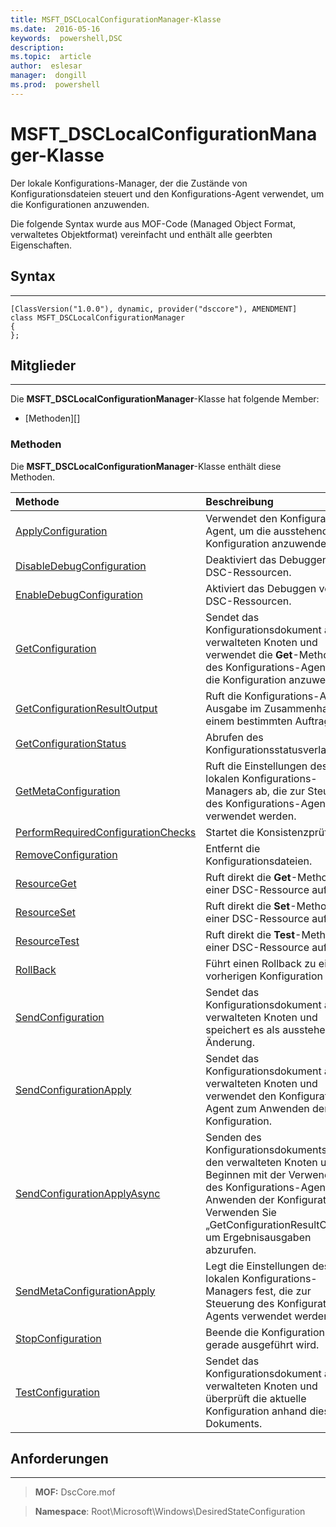 ```yaml
---
title: MSFT_DSCLocalConfigurationManager-Klasse 
ms.date:  2016-05-16
keywords:  powershell,DSC
description:  
ms.topic:  article
author:  eslesar
manager:  dongill
ms.prod:  powershell
---
```


# MSFT_DSCLocalConfigurationManager-Klasse

Der lokale Konfigurations-Manager, der die Zustände von Konfigurationsdateien steuert und den Konfigurations-Agent verwendet, um die Konfigurationen anzuwenden.

Die folgende Syntax wurde aus MOF-Code (Managed Object Format, verwaltetes Objektformat) vereinfacht und enthält alle geerbten Eigenschaften.

## Syntax
------

``` syntax
[ClassVersion("1.0.0"), dynamic, provider("dsccore"), AMENDMENT]
class MSFT_DSCLocalConfigurationManager
{
};
```

## Mitglieder
-------

Die **MSFT_DSCLocalConfigurationManager**-Klasse hat folgende Member:

-   [Methoden][]

### Methoden

Die **MSFT_DSCLocalConfigurationManager**-Klasse enthält diese Methoden.

|Methode |Beschreibung |
|:--- |:---|
| [ApplyConfiguration](msft-dsclocalconfigurationmanager-applyconfiguration.md)| Verwendet den Konfigurations-Agent, um die ausstehende Konfiguration anzuwenden.| 
| [DisableDebugConfiguration](msft-dsclocalconfigurationmanager-disabledebugconfiguration.md)| Deaktiviert das Debuggen von DSC-Ressourcen.| 
| [EnableDebugConfiguration](msft-dsclocalconfigurationmanager-enabledebugconfiguration.md)| Aktiviert das Debuggen von DSC-Ressourcen.| 
| [GetConfiguration](msft-dsclocalconfigurationmanager-getconfiguration.md)| Sendet das Konfigurationsdokument an den verwalteten Knoten und verwendet die **Get**-Methode des Konfigurations-Agents, um die Konfiguration anzuwenden.| 
| [GetConfigurationResultOutput](msft-dsclocalconfigurationmanager-getconfigurationresultoutput.md)| Ruft die Konfigurations-Agent-Ausgabe im Zusammenhang mit einem bestimmten Auftrag ab.| 
| [GetConfigurationStatus](msft-dsclocalconfigurationmanager-getconfigurationstatus.md)| Abrufen des Konfigurationsstatusverlaufs.| 
| [GetMetaConfiguration](msft-dsclocalconfigurationmanager-getmetaconfiguration.md)| Ruft die Einstellungen des lokalen Konfigurations-Managers ab, die zur Steuerung des Konfigurations-Agents verwendet werden.| 
| [PerformRequiredConfigurationChecks](msft-dsclocalconfigurationmanager-performrequiredconfigurationchecks.md)| Startet die Konsistenzprüfung.| 
| [RemoveConfiguration](msft-dsclocalconfigurationmanager-removeconfiguration.md)| Entfernt die Konfigurationsdateien.| 
| [ResourceGet](msft-dsclocalconfigurationmanager-resourceget.md)| Ruft direkt die **Get**-Methode einer DSC-Ressource auf.| 
| [ResourceSet](msft-dsclocalconfigurationmanager-resourceset.md)| Ruft direkt die **Set**-Methode einer DSC-Ressource auf.| 
| [ResourceTest](msft-dsclocalconfigurationmanager-resourcetest.md)| Ruft direkt die **Test**-Methode einer DSC-Ressource auf.| 
| [RollBack](msft-dsclocalconfigurationmanager-rollback.md)| Führt einen Rollback zu einer vorherigen Konfiguration aus.| 
| [SendConfiguration](msft-dsclocalconfigurationmanager-sendconfiguration.md)| Sendet das Konfigurationsdokument an den verwalteten Knoten und speichert es als ausstehende Änderung.| 
| [SendConfigurationApply](msft-dsclocalconfigurationmanager-sendconfigurationapply.md)| Sendet das Konfigurationsdokument an den verwalteten Knoten und verwendet den Konfigurations-Agent zum Anwenden der Konfiguration.| 
| [SendConfigurationApplyAsync](msft-dsclocalconfigurationmanager-sendconfigurationapplyasync.md)| Senden des Konfigurationsdokuments an den verwalteten Knoten und Beginnen mit der Verwendung des Konfigurations-Agents zum Anwenden der Konfiguration. Verwenden Sie „GetConfigurationResultOutput“, um Ergebnisausgaben abzurufen.| 
| [SendMetaConfigurationApply](msft-dsclocalconfigurationmanager-sendmetaconfigurationapply.md)| Legt die Einstellungen des lokalen Konfigurations-Managers fest, die zur Steuerung des Konfigurations-Agents verwendet werden.| 
| [StopConfiguration](msft-dsclocalconfigurationmanager-stopconfiguration.md)| Beende die Konfiguration, die gerade ausgeführt wird.| 
| [TestConfiguration](msft-dsclocalconfigurationmanager-testconfiguration.md)| Sendet das Konfigurationsdokument an den verwalteten Knoten und überprüft die aktuelle Konfiguration anhand dieses Dokuments.| 



 

## Anforderungen
------------
>**MOF:** DscCore.mof

>**Namespace**: Root\Microsoft\Windows\DesiredStateConfiguration



 

 





<!--HONumber=May16_HO3-->


